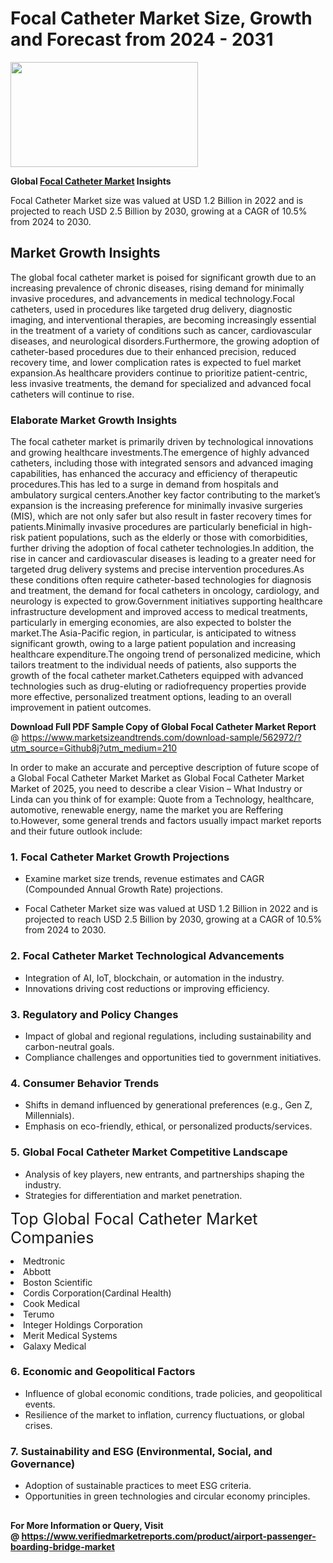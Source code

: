 <H1>Focal Catheter Market Size, Growth and Forecast from 2024 - 2031</H1><img class="aligncenter size-medium wp-image-584254" src="https://thirdeyenews.in/wp-content/uploads/2024/09/Global-Market-Research-300x168.jpeg" alt="" width="300" height="168" /><p><strong>Global&nbsp;<a href="https://www.marketsizeandtrends.com/download-sample/562972/?utm_source=Github8j?utm_medium=210">Focal Catheter Market</a> Insights</strong></p><p>Focal Catheter Market size was valued at USD 1.2 Billion in 2022 and is projected to reach USD 2.5 Billion by 2030, growing at a CAGR of 10.5% from 2024 to 2030.</p><p><h2>Market Growth Insights</h2> The global focal catheter market is poised for significant growth due to an increasing prevalence of chronic diseases, rising demand for minimally invasive procedures, and advancements in medical technology.Focal catheters, used in procedures like targeted drug delivery, diagnostic imaging, and interventional therapies, are becoming increasingly essential in the treatment of a variety of conditions such as cancer, cardiovascular diseases, and neurological disorders.Furthermore, the growing adoption of catheter-based procedures due to their enhanced precision, reduced recovery time, and lower complication rates is expected to fuel market expansion.As healthcare providers continue to prioritize patient-centric, less invasive treatments, the demand for specialized and advanced focal catheters will continue to rise. <h3>Elaborate Market Growth Insights</h3> The focal catheter market is primarily driven by technological innovations and growing healthcare investments.The emergence of highly advanced catheters, including those with integrated sensors and advanced imaging capabilities, has enhanced the accuracy and efficiency of therapeutic procedures.This has led to a surge in demand from hospitals and ambulatory surgical centers.Another key factor contributing to the market’s expansion is the increasing preference for minimally invasive surgeries (MIS), which are not only safer but also result in faster recovery times for patients.Minimally invasive procedures are particularly beneficial in high-risk patient populations, such as the elderly or those with comorbidities, further driving the adoption of focal catheter technologies.In addition, the rise in cancer and cardiovascular diseases is leading to a greater need for targeted drug delivery systems and precise intervention procedures.As these conditions often require catheter-based technologies for diagnosis and treatment, the demand for focal catheters in oncology, cardiology, and neurology is expected to grow.Government initiatives supporting healthcare infrastructure development and improved access to medical treatments, particularly in emerging economies, are also expected to bolster the market.The Asia-Pacific region, in particular, is anticipated to witness significant growth, owing to a large patient population and increasing healthcare expenditure.The ongoing trend of personalized medicine, which tailors treatment to the individual needs of patients, also supports the growth of the focal catheter market.Catheters equipped with advanced technologies such as drug-eluting or radiofrequency properties provide more effective, personalized treatment options, leading to an overall improvement in patient outcomes.</p><p><span class=""><strong>Download Full PDF Sample Copy of Global Focal Catheter Market Report</strong> @ <a href="https://www.marketsizeandtrends.com/download-sample/562972/?utm_source=Github8j?utm_medium=210" target="_blank">https://www.marketsizeandtrends.com/download-sample/562972/?utm_source=Github8j?utm_medium=210</a></span></p><p>In order to make an accurate and perceptive description of future scope of a Global&nbsp;Focal Catheter Market Market as Global&nbsp;Focal Catheter Market Market of 2025, you need to describe a clear Vision &ndash; What Industry or Linda can you think of for example: Quote from a Technology, healthcare, automotive, renewable energy, name the market you are Reffering to.However, some general trends and factors usually impact market reports and their future outlook include:</p><h3>1.&nbsp;<strong>Focal Catheter Market Growth Projections</strong></h3><ul><li>Examine market size trends, revenue estimates and CAGR (Compounded Annual Growth Rate) projections.</li><li><p>Focal Catheter Market size was valued at USD 1.2 Billion in 2022 and is projected to reach USD 2.5 Billion by 2030, growing at a CAGR of 10.5% from 2024 to 2030.</p></li></ul><h3>2.&nbsp;<strong>Focal Catheter Market Technological Advancements</strong></h3><ul><li>Integration of AI, IoT, blockchain, or automation in the industry.</li><li>Innovations driving cost reductions or improving efficiency.</li></ul><h3>3.&nbsp;<strong>Regulatory and Policy Changes</strong></h3><ul><li>Impact of global and regional regulations, including sustainability and carbon-neutral goals.</li><li>Compliance challenges and opportunities tied to government initiatives.</li></ul><h3>4.&nbsp;<strong>Consumer Behavior Trends</strong></h3><ul><li>Shifts in demand influenced by generational preferences (e.g., Gen Z, Millennials).</li><li>Emphasis on eco-friendly, ethical, or personalized products/services.</li></ul><h3>5.&nbsp;<strong>Global Focal Catheter Market Competitive Landscape</strong></h3><ul><li>Analysis of key players, new entrants, and partnerships shaping the industry.</li><li>Strategies for differentiation and market penetration.</li></ul><p data-pm-slice="1 1 []"><span style="color: inherit; font-family: inherit; font-size: 25px;">Top Global Focal Catheter Market Companies</span></p><div class="" data-test-id=""><p><li>Medtronic</li><li> Abbott</li><li> Boston Scientific</li><li> Cordis Corporation(Cardinal Health)</li><li> Cook Medical</li><li> Terumo</li><li> Integer Holdings Corporation</li><li> Merit Medical Systems</li><li> Galaxy Medical</li></p></div><h3>6.&nbsp;<strong>Economic and Geopolitical Factors</strong></h3><ul><li>Influence of global economic conditions, trade policies, and geopolitical events.</li><li>Resilience of the market to inflation, currency fluctuations, or global crises.</li></ul><h3>7.&nbsp;<strong>Sustainability and ESG (Environmental, Social, and Governance)</strong></h3><ul><li>Adoption of sustainable practices to meet ESG criteria.</li><li>Opportunities in green technologies and circular economy principles.</li></ul><h2><strong style="font-size: 14px;">For More Information or Query, Visit @&nbsp;</strong><a style="background-color: #ffffff; font-size: 14px;" href="https://www.marketsizeandtrends.com/report/focal-catheter-market/" target="_blank">https://www.verifiedmarketreports.com/product/airport-passenger-boarding-bridge-market</a></h2>